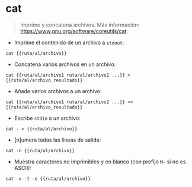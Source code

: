 # cat

> Imprime y concatena archivos.
> Más información: <https://www.gnu.org/software/coreutils/cat>.

- Imprime el contenido de un archivo a `stdout`:

`cat {{ruta/al/archivo}}`

- Concatena varios archivos en un archivo:

`cat {{ruta/al/archivo1 ruta/al/archivo2 ...}} > {{ruta/al/archivo_resultado}}`

- Añade varios archivos a un archivo:

`cat {{ruta/al/archivo1 ruta/al/archivo2 ...}} >> {{ruta/al/archivo_resultado}}`

- Escribe `stdin` a un archivo:

`cat - > {{ruta/al/archivo}}`

- [n]umera todas las líneas de salida:

`cat -n {{ruta/al/archivo}}`

- Muestra caracteres no imprimibles y en blanco (con prefijo `M-` si no es ASCII):

`cat -v -t -e {{ruta/al/archivo}}`
